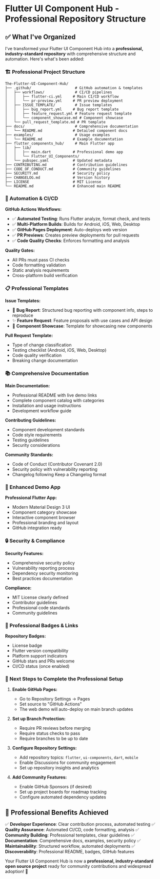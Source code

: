 # Flutter UI Component Hub - Professional Repository Structure

## ✅ What I've Organized

I've transformed your Flutter UI Component Hub into a **professional, industry-standard repository** with comprehensive structure and automation. Here's what's been added:

### 🏗️ Professional Project Structure

```text
The-Flutter-UI-Component-Hub/
├── .github/                    # GitHub automation & templates
│   ├── workflows/              # CI/CD pipelines
│   │   ├── flutter-ci.yml     # Main CI/CD workflow
│   │   └── pr-preview.yml     # PR preview deployment
│   ├── ISSUE_TEMPLATE/         # Issue templates
│   │   ├── bug_report.yml     # Bug report template
│   │   ├── feature_request.yml # Feature request template
│   │   └── component_showcase.md # Component showcase
│   └── pull_request_template.md # PR template
├── docs/                       # Comprehensive documentation
│   └── README.md              # Detailed component docs
├── examples/                   # Usage examples
│   └── README.md              # Example documentation
├── flutter_components_hub/     # Main Flutter app
│   ├── lib/
│   │   ├── main.dart          # Professional demo app
│   │   └── Flutter_UI_Components/
│   └── pubspec.yaml           # Updated metadata
├── CONTRIBUTING.md            # Contribution guidelines
├── CODE_OF_CONDUCT.md         # Community guidelines
├── SECURITY.md                # Security policy
├── CHANGELOG.md               # Version history
├── LICENSE                    # MIT License
└── README.md                  # Enhanced main README
```

### 🤖 Automation & CI/CD

**GitHub Actions Workflows:**

- ✅ **Automated Testing**: Runs Flutter analyze, format check, and tests
- ✅ **Multi-Platform Builds**: Builds for Android, iOS, Web, Desktop
- ✅ **GitHub Pages Deployment**: Auto-deploys web version
- ✅ **PR Previews**: Creates preview deployments for pull requests
- ✅ **Code Quality Checks**: Enforces formatting and analysis

**Quality Gates:**

- All PRs must pass CI checks
- Code formatting validation
- Static analysis requirements
- Cross-platform build verification

### 📋 Professional Templates

**Issue Templates:**

- 🐛 **Bug Report**: Structured bug reporting with component info, steps to reproduce
- ✨ **Feature Request**: Feature proposals with use cases and API design
- 🎯 **Component Showcase**: Template for showcasing new components

**Pull Request Template:**

- Type of change classification
- Testing checklist (Android, iOS, Web, Desktop)
- Code quality verification
- Breaking change documentation

### 📚 Comprehensive Documentation

**Main Documentation:**

- Professional README with live demo links
- Complete component catalog with categories
- Installation and usage instructions
- Development workflow guide

**Contributing Guidelines:**

- Component development standards
- Code style requirements
- Testing guidelines
- Security considerations

**Community Standards:**

- Code of Conduct (Contributor Covenant 2.0)
- Security policy with vulnerability reporting
- Changelog following Keep a Changelog format

### 🎨 Enhanced Demo App

**Professional Flutter App:**

- Modern Material Design 3 UI
- Component category showcase
- Interactive component browser
- Professional branding and layout
- GitHub integration ready

### 🔒 Security & Compliance

**Security Features:**

- Comprehensive security policy
- Vulnerability reporting process
- Dependency security monitoring
- Best practices documentation

**Compliance:**

- MIT License clearly defined
- Contributor guidelines
- Professional code standards
- Community guidelines

### 🌟 Professional Badges & Links

**Repository Badges:**

- License badge
- Flutter version compatibility
- Platform support indicators
- GitHub stars and PRs welcome
- CI/CD status (once enabled)

### 🚀 Next Steps to Complete the Professional Setup

1. **Enable GitHub Pages:**
   - Go to Repository Settings → Pages
   - Set source to "GitHub Actions"
   - The web demo will auto-deploy on main branch updates

2. **Set up Branch Protection:**
   - Require PR reviews before merging
   - Require status checks to pass
   - Require branches to be up to date

3. **Configure Repository Settings:**
   - Add repository topics: `flutter`, `ui-components`, `dart`, `mobile`
   - Enable Discussions for community engagement
   - Set up repository insights and analytics

4. **Add Community Features:**
   - Enable GitHub Sponsors (if desired)
   - Set up project boards for roadmap tracking
   - Configure automated dependency updates

## 🎯 Professional Benefits Achieved

✅ **Developer Experience**: Clear contribution process, automated testing
✅ **Quality Assurance**: Automated CI/CD, code formatting, analysis
✅ **Community Building**: Professional templates, clear guidelines
✅ **Documentation**: Comprehensive docs, examples, security policy
✅ **Maintainability**: Structured workflow, automated deployments
✅ **Discoverability**: Professional README, badges, GitHub features

Your Flutter UI Component Hub is now a **professional, industry-standard open source project** ready for community contributions and widespread adoption! 🎉
